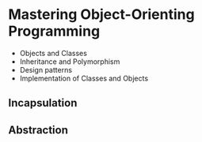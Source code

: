 # Mastering Object-Orienting Programming
- Objects and Classes
- Inheritance and Polymorphism
- Design patterns
- Implementation of Classes and Objects
## Incapsulation
## Abstraction
